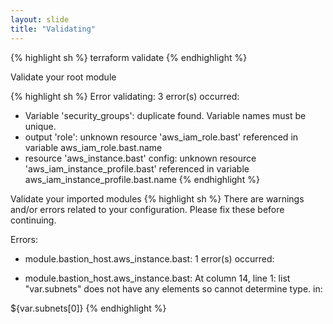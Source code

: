 ```yaml
---
layout: slide
title: "Validating"
---
```


{% highlight sh %}
terraform validate
{% endhighlight %}

<section markdown="1">
Validate your root module

{% highlight sh %}
Error validating: 3 error(s) occurred:

* Variable 'security_groups': duplicate found. Variable names must be unique.
* output 'role': unknown resource 'aws_iam_role.bast' referenced in variable aws_iam_role.bast.name
* resource 'aws_instance.bast' config: unknown resource 'aws_iam_instance_profile.bast' referenced in variable aws_iam_instance_profile.bast.name
{% endhighlight %}
</section>

<section markdown="1">

Validate your imported modules
{% highlight sh %}
There are warnings and/or errors related to your configuration. Please
fix these before continuing.

Errors:

  * module.bastion_host.aws_instance.bast: 1 error(s) occurred:

  * module.bastion_host.aws_instance.bast: At column 14, line 1: list "var.subnets" does not have any elements so cannot determine type. in:

  ${var.subnets[0]}
{% endhighlight %}
</section>
